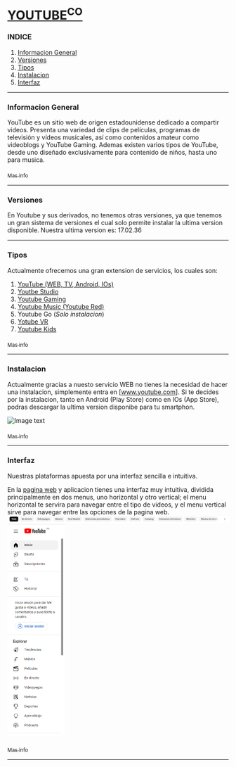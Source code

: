 # [YOUTUBE<sup>CO</sup>](https://www.youtube.es) 
### INDICE
1. [Informacion General](#informacion-general)
2. [Versiones](#versiones)
3. [Tipos](#tipos)
3. [Instalacion](#instalacion)
4. [Interfaz](#interfaz)

***

### Informacion General

YouTube es un sitio web de origen estadounidense dedicado a compartir videos. Presenta una variedad de clips de películas, programas de televisión y vídeos musicales, así como contenidos amateur como videoblogs y YouTube Gaming.
Ademas existen varios tipos de YouTube, desde uno diseñado exclusivamente para contenido de niños, hasta uno para musica.

[<sub>Mas info </sub>](https://github.com/rasago/youtube/wiki)

***

### Versiones

En Youtube y sus derivados, no tenemos otras versiones, ya que tenemos un gran sistema de versiones el cual solo permite instalar la ultima version disponible.
Nuestra ultima version es: 17.02.36

***

### Tipos

Actualmente ofrecemos una gran extension de servicios, los cuales son:
1. [YouTube (WEB, TV, Android, IOs)](https://www.youtube.es)
2. [Youtbe Studio](https://studio.youtube.com/)
3. [Youtube Gaming](https://www.youtube.com/gaming)
4. [Youtube Music (Youtube Red)](https://music.youtube.com/)
5. Youtube Go (*Solo instalacion*)
6. [Yotube VR](https://www.youtube.com/channel/UCzuqhhs6NWbgTzMuM09WKDQ)
7. [Youtube Kids](https://www.youtube.com/intl/ALL_es/kids/)

[<sub>Mas info </sub>](https://github.com/rasago/youtube/wiki)

***

### Instalacion

Actualmente gracias a nuesto servicio WEB no tienes la necesidad de hacer una instalacion, simplemente entra en [www.youtube.com].
Si te decides por la instalacion, tanto en Android (Play Store) como en IOs (App Store), podras descargar la ultima version disponibe para tu smartphon.

![Image text](https://www.enriquedans.com/wp-content/uploads/2019/07/App-Store-and-Play-Market-icons.jpg)

[<sub>Mas info </sub>](https://github.com/rasago/youtube/wiki)

***

### Interfaz

Nuestras plataformas apuesta por una interfaz sencilla e intuitiva.

En la [pagina web](https://www.youtube.es) y aplicacion tienes una interfaz muy intuitiva, dividida principalmente en dos menus, uno horizontal y otro vertical; el menu horizontal te servira para navegar entre el tipo de videos, y el menu vertical sirve para navegar entre las opciones de la pagina web.
![Image text](https://github.com/rasago/youtube/blob/main/YOUTUBEED.PNG)
<img src="https://github.com/rasago/youtube/blob/main/YOURTUBEED2.PNG" width="130"> 

[<sub>Mas info </sub>](https://github.com/rasago/youtube/wiki)

***

### 

